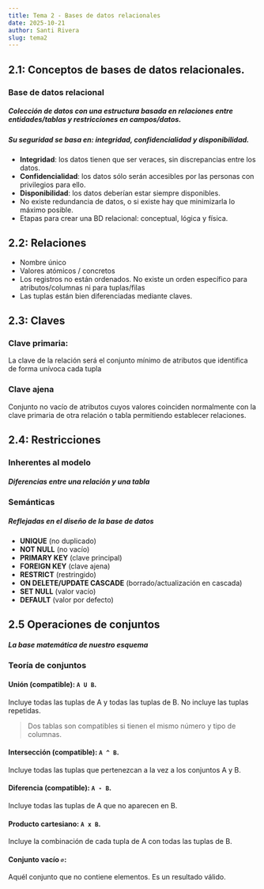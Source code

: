 ```yaml
---
title: Tema 2 - Bases de datos relacionales
date: 2025-10-21
author: Santi Rivera
slug: tema2
---
```


## 2.1: Conceptos de bases de datos relacionales.

### Base de datos relacional

##### Colección de datos con una estructura basada en relaciones entre entidades/tablas y restricciones en campos/datos.

##### Su seguridad se basa en: integridad, confidencialidad y disponibilidad.

- **Integridad**: los datos tienen que ser veraces, sin discrepancias entre los datos.
- **Confidencialidad**: los datos sólo serán accesibles por las personas con privilegios para ello.
- **Disponibilidad**: los datos deberían estar siempre disponibles.
- No existe redundancia de datos, o si existe hay que minimizarla lo máximo posible.
- Etapas para crear una BD relacional: conceptual, lógica y física.

## 2.2: Relaciones

- Nombre único
- Valores atómicos / concretos
- Los registros no están ordenados. No existe un orden específico para atributos/columnas ni para tuplas/filas
- Las tuplas están bien diferenciadas mediante claves.

## 2.3: Claves

### Clave primaria: 

La clave de la relación será el conjunto mínimo de atributos que identifica de forma unívoca cada tupla

### Clave ajena

Conjunto no vacío de atributos cuyos valores coinciden normalmente con la clave primaria de otra relación o tabla permitiendo establecer relaciones.

## 2.4: Restricciones

### Inherentes al modelo

##### Diferencias entre una relación y una tabla

### Semánticas 

##### Reflejadas en el diseño de la base de datos

- **UNIQUE** (no duplicado)
- **NOT NULL** (no vacío)
- **PRIMARY KEY** (clave principal)
- **FOREIGN KEY** (clave ajena)
- **RESTRICT** (restringido)
- **ON DELETE/UPDATE CASCADE** (borrado/actualización en cascada)
- **SET NULL** (valor vacío)
- **DEFAULT** (valor por defecto)

## 2.5 Operaciones de conjuntos

##### La base matemática de nuestro esquema

### Teoría de conjuntos

#### Unión (compatible): `A U B`. 
Incluye todas las tuplas de A y todas las tuplas de B. No incluye las tuplas repetidas.
> Dos tablas son compatibles si tienen el mismo número y tipo de columnas.

#### Intersección (compatible): `A ^ B`. 
Incluye todas las tuplas que pertenezcan a la vez a los conjuntos A y B.

#### Diferencia (compatible): `A - B`. 
Incluye todas las tuplas de A que no aparecen en B.

#### Producto cartesiano: `A x B`. 
Incluye la combinación de cada tupla de A con todas las tuplas de B.

#### Conjunto vacío `∅`:
Aquél conjunto que no contiene elementos. Es un resultado válido.